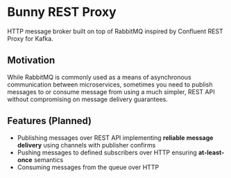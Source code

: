 # Bunny REST Proxy

HTTP message broker built on top of RabbitMQ inspired by Confluent REST Proxy for Kafka.

## Motivation

While RabbitMQ is commonly used as a means of asynchronous communication between microservices, sometimes you need to publish messages to or consume message from using a much simpler, REST API without compromising on message delivery guarantees.

## Features (Planned)

- Publishing messages over REST API implementing **reliable message delivery** using channels with publisher confirms
- Pushing messages to defined subscribers over HTTP ensuring **at-least-once** semantics
- Consuming messages from the queue over HTTP